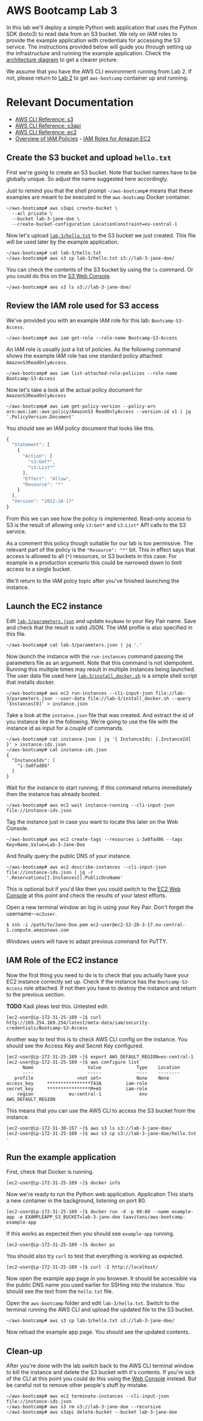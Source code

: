 # AWS Bootcamp Lab 3

In this lab we'll deploy a simple Python web application that uses the Python SDK (boto3) to read data from an S3 bucket. We rely on IAM roles to provide the example application with credentials for accessing the S3 service. The instructions provided below will guide you through setting up the infrastructure and running the example application. Check the [architecture diagram](architecture.svg) to get a clearer picture.

We assume that you have the AWS CLI environment running from Lab 2. If not, please return to [Lab 2](../lab-2/) to get `aws-bootcamp` container up and running.

# Relevant Documentation

- [AWS CLI Reference:
s3](http://docs.aws.amazon.com/cli/latest/reference/s3/index.html)
- [AWS CLI Reference:
s3api](http://docs.aws.amazon.com/cli/latest/reference/s3api/index.html)
- [AWS CLI Reference:
ec2](http://docs.aws.amazon.com/cli/latest/reference/ec2/index.html)
- [Overview of IAM Policies](http://docs.aws.amazon.com/IAM/latest/UserGuide/access_policies.html) - [IAM Roles for Amazon
EC2](http://docs.aws.amazon.com/AWSEC2/latest/UserGuide/iam-roles-for-amazon-ec2.html)

## Create the S3 bucket and upload `hello.txt`

First we're going to create an S3 bucket. Note that bucket names have to be globally unique. So adjust the name suggested here accordingly.

Just to remind you that the shell prompt `~/aws-bootcamp#` means that these examples are meant to be executed in the `aws-bootcamp` Docker container.

    ~/aws-bootcamp# aws s3api create-bucket \
      --acl private \
      --bucket lab-3-jane-doe \
      --create-bucket-configuration LocationConstraint=eu-central-1

Now let's upload [`lab-3/hello.txt`](hello.txt) to the S3 bucket we just created. This file will be used later by the example application.

    ~/aws-bootcamp# cat lab-3/hello.txt
    ~/aws-bootcamp# aws s3 cp lab-3/hello.txt s3://lab-3-jane-doe/

You can check the contents of the S3 bucket by using the `ls` command. Or you could do this on the [S3 Web Console](https://console.aws.amazon.com/s3/).

    ~/aws-bootcamp# aws s3 ls s3://lab-3-jane-doe/

## Review the IAM role used for S3 access

We've provided you with an example IAM role for this lab: `Bootcamp-S3-Access`.

    ~/aws-bootcamp# aws iam get-role --role-name Bootcamp-S3-Access

An IAM role is usually just a list of policies. As the following command shows the example IAM role has one standard policy attached: `AmazonS3ReadOnlyAccess`.

    ~/aws-bootcamp# aws iam list-attached-role-policies --role-name Bootcamp-S3-Access

Now let's take a look at the actual policy document for `AmazonS3ReadOnlyAccess`

    ~/aws-bootcamp# aws iam get-policy-version --policy-arn arn:aws:iam::aws:policy/AmazonS3 ReadOnlyAccess --version-id v1 | jq '.PolicyVersion.Document'

You should see an IAM policy document that looks like this.

```javascript
{
  "Statement": [
    {
      "Action": [
        "s3:Get*",
        "s3:List*"
      ],
      "Effect": "Allow",
      "Resource": "*"
    }
  ],
  "Version": "2012-10-17"
}
```

From this we can see how the policy is implemented. Read-only access to S3 is the result of allowing only `s3:Get*` and `s3:List*` API calls to the S3 service.

As a comment this policy though suitable for our lab is too permissive. The relevant part of the policy is the `"Resource": "*"` bit. This in effect says that access is allowed to all (`*`) resources, or S3 buckets in this case. For example in a production scenario this could be narrowed down to limit access to a single bucket.

We'll return to the IAM polcy topic after you've finished launching the instance.

## Launch the EC2 instance

Edit [`lab-3/parameters.json`](parameters.json) and update `KeyName` to your Key Pair name. Save and check that the result is valid JSON. The IAM profile is also specified in this file.

    ~/aws-bootcamp# cat lab-3/parameters.json | jq '.'

Now launch the instance with the `run-instances` command passing the parameters file as an argument. Note that this command is not idempotent. Running this multiple times may result in multiple instances being launched. The user data file used here [`lab-3/install_docker.sh`](install_docker.sh) is a simple shell script that installs docker.

    ~/aws-bootcamp# aws ec2 run-instances --cli-input-json file://lab-3/parameters.json --user-data file://lab-3/install_docker.sh --query 'Instances[0]' > instance.json

Take a look at the `instance.json` file that was created. And extract the id of you instance like in the following. We're going to use the file with the instance id as input for a couple of commands.

    ~/aws-bootcamp# cat instance.json | jq '{ InstanceIds: [.InstanceId] }' > instance-ids.json
    ~/aws-bootcamp# cat instance-ids.json
    {
      "InstanceIds": [
        "i-3a0fad86"
      ]
    }

Wait for the instance to start running. If this command returns immediately then the instance has already booted.

    ~/aws-bootcamp# aws ec2 wait instance-running --cli-input-json file://instance-ids.json

Tag the instance just in case you want to locate this later on the Web Console.

    ~/aws-bootcamp# aws ec2 create-tags --resources i-3a0fad86 --tags Key=Name,Value=Lab-3-Jane-Doe

And finally query the public DNS of your instance.

    ~/aws-bootcamp# aws ec2 describe-instances --cli-input-json file://instance-ids.json | jq -r '.Reservations[].Instances[].PublicDnsName'

This is optional but if you'd like then you could switch to the [EC2 Web Console](https://eu-central-1.console.aws.amazon.com/ec2/) at this point and check the results of your latest efforts.

Open a new terminal window an log in using your Key Pair. Don't forget the username--`ec2user`.

    $ ssh -i /path/to/Jane-Doe.pem ec2-user@ec2-52-28-3-17.eu-central-1.compute.amazonaws.com

Windows users will have to adapt previous command for PuTTY.

## IAM Role of the EC2 instance

Now the first thing you need to do is to check that you actually have your EC2 instance correctly set up. Check if the instance has the `Bootcamp-S3-Access` role attached. If not then you have to destroy the instance and return to the previous section.

**TODO** Kadi pleas test this. Untested edit.

    [ec2-user@ip-172-31-25-189 ~]$ curl http://169.254.169.254/latest/meta-data/iam/security-credentials/Bootcamp-S3-Access

Another way to test this is to check AWS CLI config on the instance. You should see the Access Key and Secret Key configured.

    [ec2-user@ip-172-31-25-189 ~]$ export AWS_DEFAULT_REGION=eu-central-1
    [ec2-user@ip-172-31-25-189 ~]$ aws configure list
          Name                    Value             Type    Location
          ----                    -----             ----    --------
       profile                <not set>             None    None
    access_key     ****************T43A         iam-role
    secret_key     ****************M+m5         iam-role
        region             eu-central-1              env    AWS_DEFAULT_REGION

This means that you can use the AWS CLI to access the S3 bucket from the instance.

    [ec2-user@ip-172-31-30-157 ~]$ aws s3 ls s3://lab-3-jane-doe/
    [ec2-user@ip-172-31-25-189 ~]$ aws s3 cp s3://lab-3-jane-doe/hello.txt -

## Run the example application

First, check that Docker is running.

    [ec2-user@ip-172-31-25-189 ~]$ docker info

Now we're ready to run the Python web application. Application This starts a new container in the background, listening on port 80.

    [ec2-user@ip-172-31-25-189 ~]$ docker run -d -p 80:80 --name example-app -e EXAMPLEAPP_S3_BUCKET=lab-3-jane-doe taavitani/aws-bootcamp-example-app

If this works as expected then you should see `example-app` running.

    [ec2-user@ip-172-31-25-189 ~]$ docker ps

You should also try `curl` to test that everything is working as expected.

    [ec2-user@ip-172-31-25-189 ~]$ curl -I http://localhost/

Now open the example app page in you browser. It should be accessible via the public DNS name you used earlier for SSHing into the instance. You should see the text from the `hello.txt` file.

Open the `aws-bootcamp` folder and edit `lab-3/hello.txt`. Switch to the terminal running the AWS CLI and upload the updated file to the S3 bucket.

    ~/aws-bootcamp# aws s3 cp lab-3/hello.txt s3://lab-3-jane-doe/

Now reload the example app page. You should see the updated contents.

## Clean-up

After you're done with the lab switch back to the AWS CLI terminal window to kill the instance and delete the S3 bucket with it's contents. If you're sick of the CLI at this point you could do this using the [Web Console](https://console.aws.amazon.com/) instead. But be careful not to remove other people's stuff by mistake.

    ~/aws-bootcamp# aws ec2 terminate-instances --cli-input-json file://instance-ids.json
    ~/aws-bootcamp# aws s3 rm s3://lab-3-jane-doe --recursive
    ~/aws-bootcamp# aws s3api delete-bucket --bucket lab-3-jane-doe
